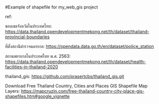 #Example of shapefile for my_web_gis project

ref:

ขอบเขตจังหวัดในประเทศไทย: https://data.thailand.opendevelopmentmekong.net/th/dataset/thailand-provincial-boundaries

ที่ตั้งสถานีตำรวจนครบาล: https://opendata.data.go.th/en/dataset/police_station

สถานพยาบาลในประเทศไทย พ.ศ. 2563: https://data.thailand.opendevelopmentmekong.net/th/dataset/health-facilities-in-thailand-2020

thailand_gis: https://github.com/prasertcbs/thailand_gis.git

Download Free Thailand Country, Cities and Places GIS Shapefile Map Layers: https://mapcruzin.com/free-thailand-country-city-place-gis-shapefiles.htm#google_vignette
